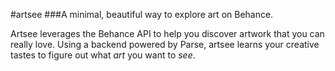 #artsee
###A minimal, beautiful way to explore art on Behance.

Artsee leverages the Behance API to help you discover artwork that you can really love.  Using a backend powered by Parse, artsee learns your creative tastes to figure out what _art_ you want to _see_.
